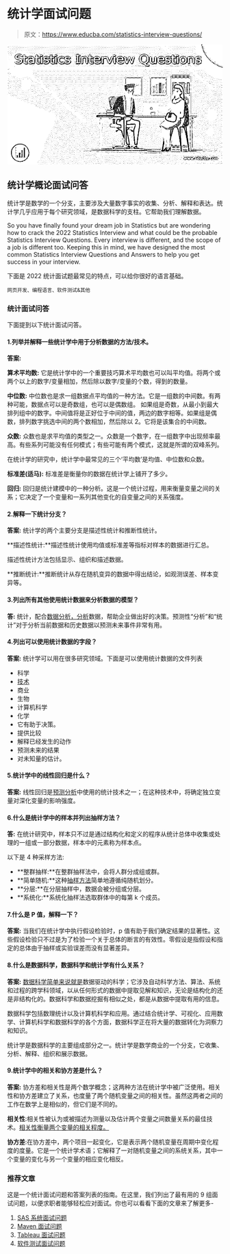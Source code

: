 # 统计学面试问题

> 原文：<https://www.educba.com/statistics-interview-questions/>

![Statistics Interview Questions](img/2b7bade4d74fbbaa64db9bff9f1d2e4f.png)



## 统计学概论面试问答

统计学是数学的一个分支，主要涉及大量数字事实的收集、分析、解释和表达。统计学几乎应用于每个研究领域，是数据科学的支柱。它帮助我们理解数据。

So you have finally found your dream job in Statistics but are wondering how to crack the 2022 Statistics Interview and what could be the probable Statistics Interview Questions. Every interview is different, and the scope of a job is different too. Keeping this in mind, we have designed the most common Statistics Interview Questions and Answers to help you get success in your interview.

下面是 2022 统计面试题最常见的特点，可以给你很好的语言基础。

<small>网页开发、编程语言、软件测试&其他</small>

### 统计面试问答

下面提到以下统计面试问答。

#### 1.列举并解释一些统计学中用于分析数据的方法/技术。

**答案:**

**算术平均数:**
它是统计学中的一个重要技巧算术平均数也可以叫平均值。将两个或两个以上的数字/变量相加，然后除以数字/变量的个数，得到的数量。

**中位数:**
中位数也是求一组数据点平均值的一种方法。它是一组数的中间数。有两种可能，数据点可以是奇数组，也可以是偶数组。
如果组是奇数，从最小到最大排列组中的数字。中间值将是正好位于中间的值，两边的数字相等。如果组是偶数，排列数字挑选中间的两个数相加，然后除以 2。它将是该集合的中间数。

**众数:**
众数也是求平均值的类型之一。众数是一个数字，在一组数字中出现频率最高。有些系列可能没有任何模式；有些可能有两个模式，这就是所谓的双峰系列。

在统计学的研究中，统计学中最常见的三个‘平均数’是均值、中位数和众数。

**标准差(适马):**
标准差是衡量你的数据在统计学上铺开了多少。

**回归:**
回归是统计建模中的一种分析。这是一个统计过程，用来衡量变量之间的关系；它决定了一个变量和一系列其他变化的自变量之间的关系强度。

#### 2.解释一下统计分支？

**答案:**
统计学的两个主要分支是描述性统计和推断性统计。

**描述性统计:**描述性统计使用均值或标准差等指标对样本的数据进行汇总。

描述性统计方法包括显示、组织和描述数据。

**推断统计:**推断统计从存在随机变异的数据中得出结论，如观测误差、样本变异等。

#### 3.列出所有其他使用统计数据来分析数据的模型？

**答:**
统计，配合[数据分析，分析](https://www.educba.com/data-analytics-vs-business-analytics/)数据，帮助企业做出好的决策。预测性“分析”和“统计”对于分析当前数据和历史数据以预测未来事件非常有用。

#### 4.列出可以使用统计数据的字段？

**答案:**
统计学可以用在很多研究领域。下面是可以使用统计数据的文件列表

*   科学
*   [技术](https://www.educba.com/technology-to-improve-productivity/)
*   商业
*   生物
*   计算机科学
*   化学
*   它有助于决策。
*   提供比较
*   解释已经发生的动作
*   预测未来的结果
*   对未知量的估计。

#### 5.统计学中的线性回归是什么？

**答案:**
线性回归是[预测分析](https://www.educba.com/predictive-analytics-vs-statistics/)中使用的统计技术之一；在这种技术中，将确定独立变量对深化变量的影响强度。

#### 6.什么是统计学中的样本并列出抽样方法？

**答:**
在统计研究中，样本只不过是通过结构化和定义的程序从统计总体中收集或处理的一组或一部分数据，样本中的元素称为样本点。

以下是 4 种采样方法:

*   **整群抽样:**在整群抽样法中，会将人群分成组或群。
*   **简单随机:**这种[抽样方法](https://www.educba.com/simple-random-sample/)简单地遵循纯随机划分。
*   **分层:**在分层抽样中，数据会被分组或分层。
*   **系统化:**系统化抽样法选取群体中的每第 k 个成员。

#### 7.什么是 P 值，解释一下？

**答案:**
当我们在统计学中执行假设检验时，p 值有助于我们确定结果的显著性。这些假设检验只不过是为了检验一个关于总体的断言的有效性。零假设是指假设和指定的总体由于抽样或实验误差而没有显著差异。

#### 8.什么是数据科学，数据科学和统计学有什么关系？

**答案:**
[数据科学简单来说就是](https://www.educba.com/what-is-data-science/)数据驱动的科学；它涉及自动科学方法、算法、系统和过程的跨学科领域，以从任何形式的数据中提取见解和知识，无论是结构化的还是非结构化的。数据科学和数据挖掘有相似之处，都是从数据中提取有用的信息。

数据科学包括数理统计以及计算机科学和应用。通过结合统计学、可视化、应用数学、计算机科学和数据科学的各个方面，数据科学正在将大量的数据转化为洞察力和知识。

统计学是数据科学的主要组成部分之一。统计学是数学商业的一个分支，它收集、分析、解释、组织和展示数据。

#### 9.统计学中的相关和协方差是什么？

**答案:**
协方差和相关性是两个数学概念；这两种方法在统计学中被广泛使用。相关性和协方差建立了关系，也度量了两个随机变量之间的相关性。虽然这两者之间的工作在数学上是相似的，但它们是不同的。

**相关性**:相关性被认为或被描述为测量以及估计两个变量之间数量关系的最佳技术。[相关性衡量两个变量的相关程度。](https://www.educba.com/correlation-formula/)

**协方差**:在协方差中，两个项目一起变化，它是表示两个随机变量在周期中变化程度的度量。它是一个统计学术语；它解释了一对随机变量之间的系统关系，其中一个变量的变化与另一个变量的相应变化相反。

### 推荐文章

这是一个统计面试问题和答案列表的指南。在这里，我们列出了最有用的 9 组面试问题，以便求职者能够轻松应对面试。你也可以看看下面的文章来了解更多-

1.  [SAS 系统面试问题](https://www.educba.com/sas-system-interview-questions/)
2.  [Maven 面试问题](https://www.educba.com/maven-interview-questions/)
3.  [Tableau 面试问题](https://www.educba.com/tableau-interview-questions/)
4.  [软件测试面试问题](https://www.educba.com/software-testing-interview-questions/)






